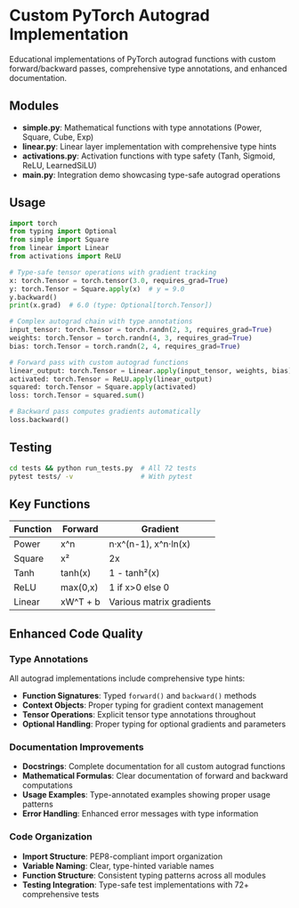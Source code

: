 # Custom PyTorch Autograd Implementation

Educational implementations of PyTorch autograd functions with custom forward/backward passes, comprehensive type annotations, and enhanced documentation.

## Modules

- **simple.py**: Mathematical functions with type annotations (Power, Square, Cube, Exp)
- **linear.py**: Linear layer implementation with comprehensive type hints
- **activations.py**: Activation functions with type safety (Tanh, Sigmoid, ReLU, LearnedSiLU)
- **main.py**: Integration demo showcasing type-safe autograd operations

## Usage

```python
import torch
from typing import Optional
from simple import Square
from linear import Linear
from activations import ReLU

# Type-safe tensor operations with gradient tracking
x: torch.Tensor = torch.tensor(3.0, requires_grad=True)
y: torch.Tensor = Square.apply(x)  # y = 9.0
y.backward()
print(x.grad)  # 6.0 (type: Optional[torch.Tensor])

# Complex autograd chain with type annotations
input_tensor: torch.Tensor = torch.randn(2, 3, requires_grad=True)
weights: torch.Tensor = torch.randn(4, 3, requires_grad=True)
bias: torch.Tensor = torch.randn(2, 4, requires_grad=True)

# Forward pass with custom autograd functions
linear_output: torch.Tensor = Linear.apply(input_tensor, weights, bias)
activated: torch.Tensor = ReLU.apply(linear_output)
squared: torch.Tensor = Square.apply(activated)
loss: torch.Tensor = squared.sum()

# Backward pass computes gradients automatically
loss.backward()
```

## Testing

```bash
cd tests && python run_tests.py  # All 72 tests
pytest tests/ -v                 # With pytest
```

## Key Functions

| Function | Forward | Gradient |
|----------|---------|----------|
| Power | x^n | n·x^(n-1), x^n·ln(x) |
| Square | x² | 2x |
| Tanh | tanh(x) | 1 - tanh²(x) |
| ReLU | max(0,x) | 1 if x>0 else 0 |
| Linear | xW^T + b | Various matrix gradients |

## Enhanced Code Quality

### Type Annotations
All autograd implementations include comprehensive type hints:
- **Function Signatures**: Typed `forward()` and `backward()` methods
- **Context Objects**: Proper typing for gradient context management
- **Tensor Operations**: Explicit tensor type annotations throughout
- **Optional Handling**: Proper typing for optional gradients and parameters

### Documentation Improvements
- **Docstrings**: Complete documentation for all custom autograd functions
- **Mathematical Formulas**: Clear documentation of forward and backward computations
- **Usage Examples**: Type-annotated examples showing proper usage patterns
- **Error Handling**: Enhanced error messages with type information

### Code Organization
- **Import Structure**: PEP8-compliant import organization
- **Variable Naming**: Clear, type-hinted variable names
- **Function Structure**: Consistent typing patterns across all modules
- **Testing Integration**: Type-safe test implementations with 72+ comprehensive tests